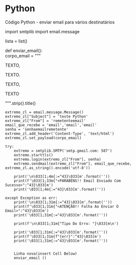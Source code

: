 # Python
Código Python - enviar email para vários destinatários


import smtplib
import email.message

lista = list()

def enviar_email():   
    corpo_email = """
    <p>TEXTO,</p>
    <p>TEXTO.</p>
    <p>TEXTO,</p>
    <p>TEXTO</p>
    """.strip().title()
    
    extremo_zl = email.message.Message()
    extremo_zl["Subject"] = 'teste Python'
    extremo_zl["From"] = 'remetenteemail'
    email_que_recebe = 'email','email','email'
    senha = 'senhaemailremetente'
    extremo_zl.add_header('Content-Type', 'text/html')   
    extremo_zl.set_payload(corpo_email)
   
    try:
        extremo = smtplib.SMTP('smtp.gmail.com: 587')
        extremo.starttls()
        extremo.login(extremo_zl["From"], senha)
        extremo.sendmail(extremo_zl["From"], email_que_recebe, extremo_zl.as_string().encode('utf-8'))
                
        print('\n\033[1;4m{:=^43}\033[m'.format(''))
        print(f'\033[1;33m{"<PARABÉNS!! Email Enviado Com Sucesso>":^43}\033[m')
        print('\033[1;4m{:=^43}\033[m'.format(''))
   
    except Exception as err:
        print('\n\033[1;31m{:=^43}\033[m'.format(''))
        print(f'\033[1;31m{"<ATENÇÃO!! Falha Ao Enviar O Email>":^43}\033[m')
        print('\033[1;31m{:=^43}\033[m'.format(''))
    
        print(f'\n\033[1;31m{"Tipo Do Erro: "}\033[m\n')
          
        print('\033[1;31m{:=^43}\033[m'.format(''))
        print(f'\033[1;31m{f"{err}":^43}\033[m')
        print('\033[1;31m{:=^43}\033[m'.format(''))  
        
        
        Linha nova(insert Cell Below)
        enviar_email ()
        
   
    

